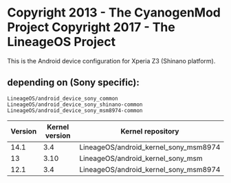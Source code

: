 Copyright 2013 - The CyanogenMod Project
Copyright 2017 - The LineageOS Project
======================================

This is the Android device configuration for Xperia Z3 (Shinano platform).

depending on (Sony specific):
-----------------------------

    LineageOS/android_device_sony_common
    LineageOS/android_device_sony_shinano-common
    LineageOS/android_device_sony_msm8974-common


| Version | Kernel version | Kernel repository                     |
|---------|----------------|---------------------------------------|
| 14.1    | 3.4            | LineageOS/android_kernel_sony_msm8974 |
| 13      | 3.10           | LineageOS/android_kernel_sony_msm     |
| 12.1    | 3.4            | LineageOS/android_kernel_sony_msm8974 |
